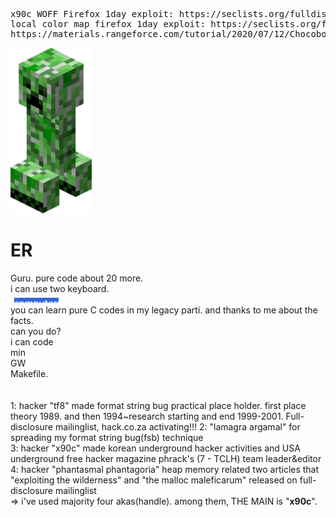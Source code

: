 <pre>
x90c WOFF Firefox 1day exploit: https://seclists.org/fulldisclosure/2013/Aug/187
local color map firefox 1day exploit: https://seclists.org/fulldisclosure/2013/Aug/188
https://materials.rangeforce.com/tutorial/2020/07/12/Chocobo-Root/ (mot
</pre>
<img src="kripertotor.png"><br>
# ER
Guru.
pure code about 20 more.<br>
i can use two keyboard.<br>
<img src="prime.png"><br>
you can learn pure C codes in my legacy parti. and thanks to me about the facts.<br>
can you do?<br>
i can code<br>
min<br>
GW<br>
Makefile.
<br><br><br>
1: hacker "tf8" made format string bug practical place holder. first place theory 1989. and then 1994~research starting and end 1999-2001. Full-disclosure mailinglist, hack.co.za activating!!! 
2: "lamagra argamal" for spreading my format string bug(fsb) technique<br>
3: hacker "x90c" made korean underground hacker activities and USA underground free hacker magazine phrack's (7 - TCLH) team leader&editor<br>
4: hacker "phantasmal phantagoria" heap memory related two articles that "exploiting the wilderness" and "the malloc maleficarum"  released
on full-disclosure mailinglist<br>
=> i've used majority four akas(handle). among them, THE MAIN is "**x90c**".<br><br><br><br><br>
